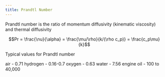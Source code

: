 ```yaml
---
title: Prandtl Number
---
```


Prandtl number is the ratio of momentum diffusivity (kinematic viscosity) and thermal diffusivity


$$Pr = \frac{\nu}{\alpha} = \frac{\mu/\rho}{k/(\rho c_p)} = \frac{c_p\mu}{k}$$

Typical values for Prandtl number

air - 0.71
hydrogen - 0.16-0.7
oxygen - 0.63
water - 7.56
engine oil - 100 to 40,000

